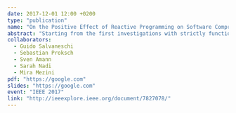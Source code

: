 ```yaml
---
date: 2017-12-01 12:00 +0200
type: "publication"
name: "On the Positive Effect of Reactive Programming on Software Comprehension: An Empirical Study"
abstract: "Starting from the first investigations with strictly functional languages, reactive programming has been proposed as the programming paradigm for reactive applications. Over the years, researchers have enriched reactive languages with more powerful abstractions, embedded these abstractions into mainstream languages-including object-oriented languages-and applied reactive programming to several domains, such as GUIs, animations, Web applications, robotics, and sensor networks. However, an important assumption behind this line of research is that, beside other claimed advantages, reactive programming makes a wide class of otherwise cumbersome applications more comprehensible. This claim has never been evaluated. In this paper, we present the first empirical study that evaluates the effect of reactive programming on comprehension. The study involves 127 subjects and compares reactive programming to the traditional object-oriented style with the Observer design pattern. Our findings show that program comprehension is significantly enhanced by the reactive-programming paradigm-a result that suggests to further develop research in this field."
collaborators:
  - Guido Salvaneschi
  - Sebastian Proksch
  - Sven Amann
  - Sarah Nadi
  - Mira Mezini
pdf: "https://google.com"
slides: "https://google.com"
event: "IEEE 2017"
link: "http://ieeexplore.ieee.org/document/7827078/"
---
```

